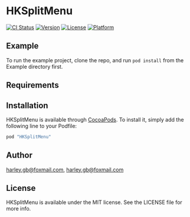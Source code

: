 # HKSplitMenu

[![CI Status](http://img.shields.io/travis/harley.gb@foxmail.com/HKSplitMenu.svg?style=flat)](https://travis-ci.org/harley.gb@foxmail.com/HKSplitMenu)
[![Version](https://img.shields.io/cocoapods/v/HKSplitMenu.svg?style=flat)](http://cocoapods.org/pods/HKSplitMenu)
[![License](https://img.shields.io/cocoapods/l/HKSplitMenu.svg?style=flat)](http://cocoapods.org/pods/HKSplitMenu)
[![Platform](https://img.shields.io/cocoapods/p/HKSplitMenu.svg?style=flat)](http://cocoapods.org/pods/HKSplitMenu)

## Example

To run the example project, clone the repo, and run `pod install` from the Example directory first.

## Requirements

## Installation

HKSplitMenu is available through [CocoaPods](http://cocoapods.org). To install
it, simply add the following line to your Podfile:

```ruby
pod "HKSplitMenu"
```

## Author

harley.gb@foxmail.com, harley.gb@foxmail.com

## License

HKSplitMenu is available under the MIT license. See the LICENSE file for more info.
